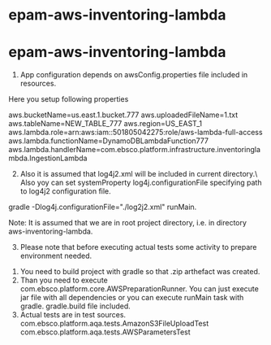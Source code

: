 # epam-aws-inventoring-lambda
# epam-aws-inventoring-lambda


1. App configuration depends on awsConfig.properties file included in resources.

Here you setup following properties

aws.bucketName=us.east.1.bucket.777
aws.uploadedFileName=1.txt
aws.tableName=NEW_TABLE_777
aws.region=US_EAST_1
aws.lambda.role=arn:aws:iam::501805042275:role/aws-lambda-full-access
aws.lambda.functionName=DynamoDBLambdaFunction777
aws.lambda.handlerName=com.ebsco.platform.infrastructure.inventoringlambda.IngestionLambda

2. Also it is assumed that log4j2.xml will be included in current directory.\ Also yoy can set systemProperty log4j.configurationFile specifying path to log4j2 configuration file.

gradle -Dlog4j.configurationFile="./log2j2.xml" runMain.

Note:
It is assumed that we are in root project directory, i.e. in directory aws-inventoring-lambda.


3. Please note that before executing actual tests some activity to prepare environment needed.

1) You need to build project with gradle so that .zip arthefact was created.
2) Than you need to execute com.ebsco.platform.core.AWSPreparationRunner.
You can just execute jar file with all dependencies or you can execute runMain task with gradle.
gradle.build file included.
3) Actual tests are in test sources.
com.ebsco.platform.aqa.tests.AmazonS3FileUploadTest
com.ebsco.platform.aqa.tests.AWSParametersTest 

